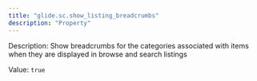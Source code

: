 ```yaml
---
title: "glide.sc.show_listing_breadcrumbs"
description: "Property"
---
```


Description: Show breadcrumbs for the categories associated with items when they are displayed in browse and search listings

Value: `true`
